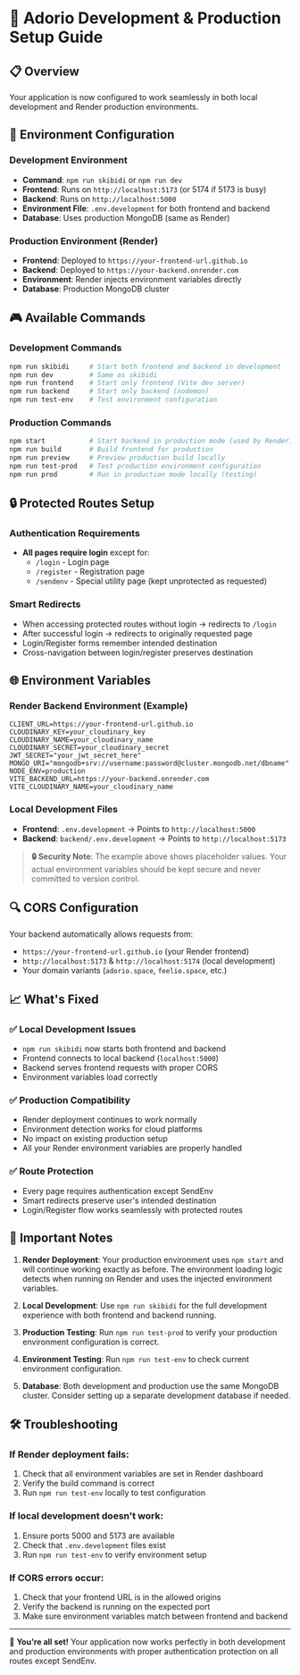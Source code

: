 # 🚀 Adorio Development & Production Setup Guide

## 📋 Overview

Your application is now configured to work seamlessly in both local development and Render production environments.

## 🔧 Environment Configuration

### Development Environment

- **Command**: `npm run skibidi` or `npm run dev`
- **Frontend**: Runs on `http://localhost:5173` (or 5174 if 5173 is busy)
- **Backend**: Runs on `http://localhost:5000`
- **Environment File**: `.env.development` for both frontend and backend
- **Database**: Uses production MongoDB (same as Render)

### Production Environment (Render)

- **Frontend**: Deployed to `https://your-frontend-url.github.io`
- **Backend**: Deployed to `https://your-backend.onrender.com`
- **Environment**: Render injects environment variables directly
- **Database**: Production MongoDB cluster

## 🎮 Available Commands

### Development Commands

```bash
npm run skibidi     # Start both frontend and backend in development
npm run dev         # Same as skibidi
npm run frontend    # Start only frontend (Vite dev server)
npm run backend     # Start only backend (nodemon)
npm run test-env    # Test environment configuration
```

### Production Commands

```bash
npm start           # Start backend in production mode (used by Render)
npm run build       # Build frontend for production
npm run preview     # Preview production build locally
npm run test-prod   # Test production environment configuration
npm run prod        # Run in production mode locally (testing)
```

## 🔒 Protected Routes Setup

### Authentication Requirements

- **All pages require login** except for:
  - `/login` - Login page
  - `/register` - Registration page
  - `/sendenv` - Special utility page (kept unprotected as requested)

### Smart Redirects

- When accessing protected routes without login → redirects to `/login`
- After successful login → redirects to originally requested page
- Login/Register forms remember intended destination
- Cross-navigation between login/register preserves destination

## 🌐 Environment Variables

### Render Backend Environment (Example)

```env
CLIENT_URL=https://your-frontend-url.github.io
CLOUDINARY_KEY=your_cloudinary_key
CLOUDINARY_NAME=your_cloudinary_name
CLOUDINARY_SECRET=your_cloudinary_secret
JWT_SECRET="your_jwt_secret_here"
MONGO_URI="mongodb+srv://username:password@cluster.mongodb.net/dbname"
NODE_ENV=production
VITE_BACKEND_URL=https://your-backend.onrender.com
VITE_CLOUDINARY_NAME=your_cloudinary_name
```

### Local Development Files

- **Frontend**: `.env.development` → Points to `http://localhost:5000`
- **Backend**: `backend/.env.development` → Points to `http://localhost:5173`

> **🔒 Security Note**: The example above shows placeholder values. Your actual environment variables should be kept secure and never committed to version control.

## 🔍 CORS Configuration

Your backend automatically allows requests from:

- `https://your-frontend-url.github.io` (your Render frontend)
- `http://localhost:5173` & `http://localhost:5174` (local development)
- Your domain variants (`adorio.space`, `feelio.space`, etc.)

## 📈 What's Fixed

### ✅ Local Development Issues

- `npm run skibidi` now starts both frontend and backend
- Frontend connects to local backend (`localhost:5000`)
- Backend serves frontend requests with proper CORS
- Environment variables load correctly

### ✅ Production Compatibility

- Render deployment continues to work normally
- Environment detection works for cloud platforms
- No impact on existing production setup
- All your Render environment variables are properly handled

### ✅ Route Protection

- Every page requires authentication except SendEnv
- Smart redirects preserve user's intended destination
- Login/Register flow works seamlessly with protected routes

## 🚨 Important Notes

1. **Render Deployment**: Your production environment uses `npm start` and will continue working exactly as before. The environment loading logic detects when running on Render and uses the injected environment variables.

2. **Local Development**: Use `npm run skibidi` for the full development experience with both frontend and backend running.

3. **Production Testing**: Run `npm run test-prod` to verify your production environment configuration is correct.

4. **Environment Testing**: Run `npm run test-env` to check current environment configuration.

5. **Database**: Both development and production use the same MongoDB cluster. Consider setting up a separate development database if needed.

## 🛠 Troubleshooting

### If Render deployment fails:

1. Check that all environment variables are set in Render dashboard
2. Verify the build command is correct
3. Run `npm run test-env` locally to test configuration

### If local development doesn't work:

1. Ensure ports 5000 and 5173 are available
2. Check that `.env.development` files exist
3. Run `npm run test-env` to verify environment setup

### If CORS errors occur:

1. Check that your frontend URL is in the allowed origins
2. Verify the backend is running on the expected port
3. Make sure environment variables match between frontend and backend

---

🎉 **You're all set!** Your application now works perfectly in both development and production environments with proper authentication protection on all routes except SendEnv.
